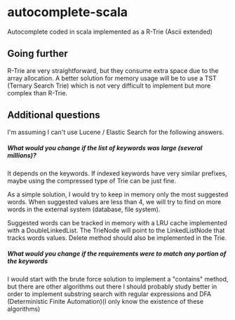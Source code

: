 # autocomplete-scala
Autocomplete coded in scala implemented as a R-Trie (Ascii extended)

## Going further

R-Trie are very straightforward, but they consume extra space due to the array allocation.
A better solution for memory usage will be to use a TST (Ternary Search Trie) which is not
very difficult to implement but more complex than R-Trie.

## Additional questions

I'm assuming I can't use Lucene / Elastic Search for the following answers.

##### What would you change if the list of keywords was large (several millions)?

It depends on the keywords. If indexed keywords have very similar prefixes, maybe using the compressed type of 
Trie can be just fine. 

As a simple solution, I would try to keep in memory only the most suggested words. When suggested values are less than 4, 
we will try to find on more words in the external system (database, file system).

Suggested words can be tracked in memory with a LRU cache implemented with a DoubleLinkedList.
The TrieNode will point to the LinkedListNode that tracks words values. 
Delete method should also be implemented in the Trie.

##### What would you change if the requirements were to match any portion of the keywords 

I would start with the brute force solution to implement a "contains" method, but there are other algorithms out
there I should probably study better in order to implement substring search with regular expressions and 
DFA (Deterministic Finite Automation)(I only know the existence of these algorithms)